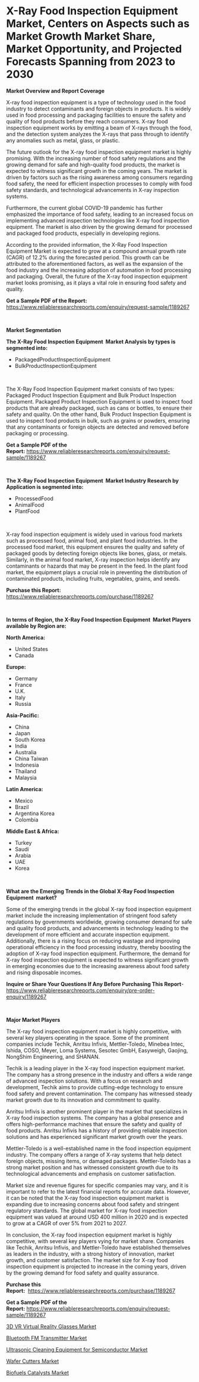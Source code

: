 <p><h1>X-Ray Food Inspection Equipment  Market, Centers on Aspects such as Market Growth Market Share, Market Opportunity, and Projected Forecasts Spanning from 2023 to 2030</h1></p><p><strong>Market Overview and Report Coverage</strong></p>
<p><p>X-ray food inspection equipment is a type of technology used in the food industry to detect contaminants and foreign objects in products. It is widely used in food processing and packaging facilities to ensure the safety and quality of food products before they reach consumers. X-ray food inspection equipment works by emitting a beam of X-rays through the food, and the detection system analyzes the X-rays that pass through to identify any anomalies such as metal, glass, or plastic.</p><p>The future outlook for the X-ray food inspection equipment market is highly promising. With the increasing number of food safety regulations and the growing demand for safe and high-quality food products, the market is expected to witness significant growth in the coming years. The market is driven by factors such as the rising awareness among consumers regarding food safety, the need for efficient inspection processes to comply with food safety standards, and technological advancements in X-ray inspection systems.</p><p>Furthermore, the current global COVID-19 pandemic has further emphasized the importance of food safety, leading to an increased focus on implementing advanced inspection technologies like X-ray food inspection equipment. The market is also driven by the growing demand for processed and packaged food products, especially in developing regions.</p><p>According to the provided information, the X-Ray Food Inspection Equipment Market is expected to grow at a compound annual growth rate (CAGR) of 12.2% during the forecasted period. This growth can be attributed to the aforementioned factors, as well as the expansion of the food industry and the increasing adoption of automation in food processing and packaging. Overall, the future of the X-ray food inspection equipment market looks promising, as it plays a vital role in ensuring food safety and quality.</p></p>
<p><strong>Get a Sample PDF of the Report:</strong> <a href="https://www.reliableresearchreports.com/enquiry/request-sample/1189267">https://www.reliableresearchreports.com/enquiry/request-sample/1189267</a></p>
<p>&nbsp;</p>
<p><strong>Market Segmentation</strong></p>
<p><strong>The X-Ray Food Inspection Equipment  Market Analysis by types is segmented into:</strong></p>
<p><ul><li>PackagedProductInspectionEquipment</li><li>BulkProductInspectionEquipment</li></ul></p>
<p>&nbsp;</p>
<p><p>The X-Ray Food Inspection Equipment market consists of two types: Packaged Product Inspection Equipment and Bulk Product Inspection Equipment. Packaged Product Inspection Equipment is used to inspect food products that are already packaged, such as cans or bottles, to ensure their safety and quality. On the other hand, Bulk Product Inspection Equipment is used to inspect food products in bulk, such as grains or powders, ensuring that any contaminants or foreign objects are detected and removed before packaging or processing.</p></p>
<p><strong>Get a Sample PDF of the Report:</strong>&nbsp;<a href="https://www.reliableresearchreports.com/enquiry/request-sample/1189267">https://www.reliableresearchreports.com/enquiry/request-sample/1189267</a></p>
<p>&nbsp;</p>
<p><strong>The X-Ray Food Inspection Equipment  Market Industry Research by Application is segmented into:</strong></p>
<p><ul><li>ProcessedFood</li><li>AnimalFood</li><li>PlantFood</li></ul></p>
<p>&nbsp;</p>
<p><p>X-ray food inspection equipment is widely used in various food markets such as processed food, animal food, and plant food industries. In the processed food market, this equipment ensures the quality and safety of packaged goods by detecting foreign objects like bones, glass, or metals. Similarly, in the animal food market, X-ray inspection helps identify any contaminants or hazards that may be present in the feed. In the plant food market, the equipment plays a crucial role in preventing the distribution of contaminated products, including fruits, vegetables, grains, and seeds.</p></p>
<p><strong>Purchase this Report:</strong>&nbsp; <a href="https://www.reliableresearchreports.com/purchase/1189267">https://www.reliableresearchreports.com/purchase/1189267</a></p>
<p>&nbsp;</p>
<p><strong>In terms of Region, the X-Ray Food Inspection Equipment  Market Players available by Region are:</strong></p>
<p>
    <p> <strong> North America: </strong>
        <ul>
            <li>United States</li>
            <li>Canada</li>
        </ul>
        </p> 
    <p> <strong> Europe: </strong>
        <ul>
            <li>Germany</li>
            <li>France</li>
            <li>U.K.</li>
            <li>Italy</li>
            <li>Russia</li>
        </ul>
        </p> 
    <p> <strong> Asia-Pacific: </strong>
        <ul>
            <li>China</li>
            <li>Japan</li>
            <li>South Korea</li>
            <li>India</li>
            <li>Australia</li>
            <li>China Taiwan</li>
            <li>Indonesia</li>
            <li>Thailand</li>
            <li>Malaysia</li>
        </ul>
        </p> 
    <p> <strong> Latin America: </strong>
        <ul>
            <li>Mexico</li>
            <li>Brazil</li>
            <li>Argentina Korea</li>
            <li>Colombia</li>
        </ul>
        </p> 
    <p> <strong> Middle East & Africa: </strong>
        <ul>
            <li>Turkey</li>
            <li>Saudi</li>
            <li>Arabia</li>
            <li>UAE</li>
            <li>Korea</li>
        </ul>
    </p>
    </p>
<p>&nbsp;</p>
<p><strong>What are the Emerging Trends in the Global X-Ray Food Inspection Equipment  market?</strong></p>
<p><p>Some of the emerging trends in the global X-ray food inspection equipment market include the increasing implementation of stringent food safety regulations by governments worldwide, growing consumer demand for safe and quality food products, and advancements in technology leading to the development of more efficient and accurate inspection equipment. Additionally, there is a rising focus on reducing wastage and improving operational efficiency in the food processing industry, thereby boosting the adoption of X-ray food inspection equipment. Furthermore, the demand for X-ray food inspection equipment is expected to witness significant growth in emerging economies due to the increasing awareness about food safety and rising disposable incomes.</p></p>
<p><strong>Inquire or Share Your Questions If Any Before Purchasing This Report</strong>- <a href="https://www.reliableresearchreports.com/enquiry/pre-order-enquiry/1189267">https://www.reliableresearchreports.com/enquiry/pre-order-enquiry/1189267</a></p>
<p>&nbsp;</p>
<p><strong>Major Market Players</strong></p>
<p><p>The X-ray food inspection equipment market is highly competitive, with several key players operating in the space. Some of the prominent companies include Techik, Anritsu Infivis, Mettler-Toledo, Minebea Intec, Ishida, COSO, Meyer, Loma Systems, Sesotec GmbH, Easyweigh, Gaojing, NongShim Engineering, and SHANAN. </p><p>Techik is a leading player in the X-ray food inspection equipment market. The company has a strong presence in the industry and offers a wide range of advanced inspection solutions. With a focus on research and development, Techik aims to provide cutting-edge technology to ensure food safety and prevent contamination. The company has witnessed steady market growth due to its innovation and commitment to quality.</p><p>Anritsu Infivis is another prominent player in the market that specializes in X-ray food inspection systems. The company has a global presence and offers high-performance machines that ensure the safety and quality of food products. Anritsu Infivis has a history of providing reliable inspection solutions and has experienced significant market growth over the years.</p><p>Mettler-Toledo is a well-established name in the food inspection equipment industry. The company offers a range of X-ray systems that help detect foreign objects, missing items, or damaged packages. Mettler-Toledo has a strong market position and has witnessed consistent growth due to its technological advancements and emphasis on customer satisfaction.</p><p>Market size and revenue figures for specific companies may vary, and it is important to refer to the latest financial reports for accurate data. However, it can be noted that the X-ray food inspection equipment market is expanding due to increasing concerns about food safety and stringent regulatory standards. The global market for X-ray food inspection equipment was valued at around USD 400 million in 2020 and is expected to grow at a CAGR of over 5% from 2021 to 2027.</p><p>In conclusion, the X-ray food inspection equipment market is highly competitive, with several key players vying for market share. Companies like Techik, Anritsu Infivis, and Mettler-Toledo have established themselves as leaders in the industry, with a strong history of innovation, market growth, and customer satisfaction. The market size for X-ray food inspection equipment is projected to increase in the coming years, driven by the growing demand for food safety and quality assurance.</p></p>
<p><strong>Purchase this Report:</strong>&nbsp;&nbsp;<a href="https://www.reliableresearchreports.com/purchase/1189267">https://www.reliableresearchreports.com/purchase/1189267</a></p>
<p></p>
<p><strong>Get a Sample PDF of the Report:</strong>&nbsp;<a href="https://www.reliableresearchreports.com/enquiry/request-sample/1189267">https://www.reliableresearchreports.com/enquiry/request-sample/1189267</a></p>
<p><p><a href="https://www.linkedin.com/pulse/3d-vr-virtual-reality-glasses-market-research-report-provides-492ge/">3D VR Virtual Reality Glasses Market</a></p><p><a href="https://www.linkedin.com/pulse/bluetooth-fm-transmitter-market-share-amp-new-trends-analysis-jqmle/">Bluetooth FM Transmitter Market</a></p><p><a href="https://github.com/merzlyukov93/Market-Research-Report-List-1/blob/main/ultrasonic-cleaning-equipment-for-semiconductor-market.md">Ultrasonic Cleaning Equipment for Semiconductor Market</a></p><p><a href="https://github.com/melchekhinf/Market-Research-Report-List-1/blob/main/wafer-cutters-market.md">Wafer Cutters Market</a></p><p><a href="https://medium.com/@soledadroob625/decoding-biofuels-catalysts-market-metrics-market-share-trends-and-growth-patterns-73e0b127b3aa">Biofuels Catalysts Market</a></p></p>
